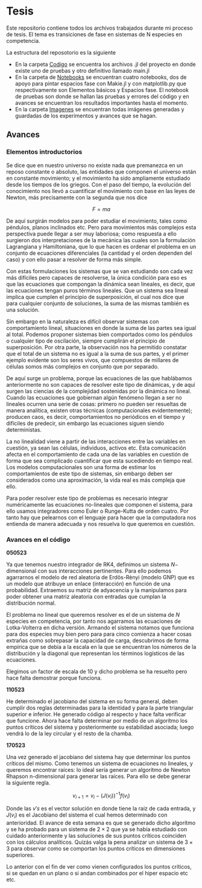 # Tesis
Este repositorio contiene todos los archivos trabajados durante mi proceso de tesis. El tema es transiciones de fase en sistemas de N especies en competencia.

La estructura del reposotorio es la siguiente

* En la carpeta [Codigo](/Codigo) se encuentra los archivos .jl del proyecto en donde existe uno de pruebas y otro definitivo llamado main.jl
* En la carpeta de [Notebooks](/Notebooks) se encuentran cuatro notebooks, dos de apoyo para pintar espacios fase con Makie.jl y con matplotlib.py que respectivamente son Elementos básicos y Espacios fase. El notebook de pruebas son donde se hallan las pruebas y errores del código y en avances se encuentran los resultados importantes hasta el momento.
* En la carpeta [Imagenes](/Imagenes) se encuentran todas imágenes generadas y guardadas de los experimentos y avances que se hagan.

## Avances

### Elementos introductorios

Se dice que en nuestro universo no existe nada que premanezca en un reposo constante o absoluto, las entidades que componen el universo están en constante movimiento; y el movimiento ha sido ampliamente estudiado desde los tiempos de los griegos. Con el paso del tiempo, la evolución del conocimiento nos llevó a cuantificar el movimiento con base en las leyes de Newton, más precisamente con la segunda que nos dice

$$F=ma$$

De aquí surgirán modelos para poder estudiar el movimiento, tales como péndulos, planos inclinados etc. Pero para movimientos más complejos esta perspectiva puede llegar a ser muy laboriosa; como respuesta a ello surgieron dos interpretaciones de la mecánica las cuales son la formulación Lagrangiana y Hamiltoniana, que lo que hacen es ordenar el problema en un conjunto de ecuaciones diferenciales (la cantidad y el orden dependen del caso) y con ello pasar a resolver de forma más simple.

Con estas formulaciones los sistemas que se van estudiando son cada vez más difíciles pero capaces de resolverse, la única condición para eso es que las ecuaciones que compongan la dinámica sean lineales, es decir, que las ecuaciones tengan puros términos lineales. Que un sistema sea lineal implica que cumplen el principio de superposición, el cual nos dice que para cualquier conjunto de soluciones, la suma de las mismas también es una solución.

Sin embargo en la naturaleza es difícil observar sistemas con comportamiento lineal, situaciones en donde la suma de las partes sea igual al total. Podemos proponer sistemas bien comportados como los péndulos o cualquier tipo de oscilación, siempre cumplirán el principio de superposición. Por otra parte, la observación nos ha permitido constatar que el total de un sistema no es igual a la suma de sus partes, y el primer ejemplo evidente son los seres vivos, que compuestos de millares de células somos más complejos en conjunto que por separado.

De aquí surge un problema, porque las ecuaciones de las que hablábamos anteriormente no son capaces de resolver este tipo de dinámicas, y de aquí surgen las ciencias de la complejidad sostenidas por la dinámica no lineal. Cuando las ecuaciones que gobiernan algún fenómeno llegan a ser no lineales ocurren una serie de cosas: primero no pueden ser resueltas de manera analítica, existen otras técnicas (computacionales evidentemente); producen caos, es decir, comportamientos no periódicos en el tiempo y difíciles de predecir, sin embargo las ecuaciones siguen siendo deterministas. 

La no linealidad viene a partir de las interacciones entre las variables en cuestión, ya sean las células, individuos, activos etc. Esta comunicación afecta en el comportamiento de cada una de las variables en cuestión de forma que sea complicado cuantificar que esta sucediendo en tiempo real. Los modelos computacionales son una forma de estimar los comportamientos de este tipo de sistemas, sin embargo deben ser considerados como una aproximación, la vida real es más compleja que ello.

Para poder resolver este tipo de problemas es necesario integrar numéricamente las ecuaciones no-lineales que componen el sistema, para ello usamos integradores como Euler o Runge-Kutta de orden cuatro. Por tanto hay que pelearnos con el lenguaje para hacer que la computadora nos entienda de manera adecuada y nos resuelva lo que queremos en cuestión.


### Avances en el código

**050523**

Ya que tenemos nuestro integrador de RK4, definimos un sistema $N-$ dimensional con sus interacciones pertinentes. Para ello podemos agarrarnos el modelo de red aleatoria de Erdös-Rènyi (modelo GNP) que es un modelo que atribuye un enlace (interacción) en función de una probabilidad. Extraemos su matriz de adyacencia y la manipulamos para poder obtener una matriz aleatoria con entradas que cumplan la distribución normal. 

El problema no lineal que queremos resolver es el de un sistema de $N$ especies en competencia, por tanto nos agarramos las ecuaciones de Lotka-Volterra en dicha versión. Armando el sistema notamos que funciona para dos especies muy bien pero para para cinco comienza a hacer cosas extrañas como sobrepasar la capacidad de carga, descubrimos de forma empírica que se debía a la escala en la que se encuentran los números de la distribución y la diagonal que representan los términos logísticos de las ecuaciones.

Elegimos un factor de escala de 10 y dicho problema se ha resuelto pero hace falta demostrar porque funciona.

**110523**

He determinado el jacobiano del sistema en su forma general, deben cumplir dos reglas determinadas para la identidad y para la parte triangular superior e inferior. He generado código al respecto y hace falta verificar que funcione. Ahora hace falta determinar por medio de un algorítmo los puntos críticos del sistema y posteriormente su estabilidad asociada; luego vendrá lo de la ley circular y el resto de la chamba.

**170523**

Una vez generado el jacobiano del sistema hay que determinar los puntos críticos del mismo. Como tenemos un sistema de ecuaciones no lineales, y queremos encontrar raíces: lo ideal sería generar un algorítmo de Newton Rhapson n-dimensional para generar las raíces. Para ello se debe generar la siguiente regla.

$$
v_{i+1}=v_i-(J(v_i))^{-1}f(v_i)
$$

Donde las $v's$ es el vector solución en donde tiene la raíz de cada entrada, y $J(v_i)$ es el Jacobiano del sistema el cual hemos determinado con anterioridad. El avance de esta semana es que se generado dicho algorítmo y se ha probado para un sistema de $2\times 2$ que ya se había estudiado con cuidado anteriormente y las soluciones de sus puntos críticos coinciden con los cálculos analíticos. Quizás valga la pena analizar un sistema de $3\times 3$ para observar como se comportan los puntos críticos en dimensiones superiores.

Lo anterior con el fin de ver como vienen configurados los puntos críticos, si se quedan en un plano o si andan combinados por el hiper espacio etc etc.